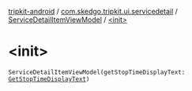 [tripkit-android](../../index.md) / [com.skedgo.tripkit.ui.servicedetail](../index.md) / [ServiceDetailItemViewModel](index.md) / [&lt;init&gt;](./-init-.md)

# &lt;init&gt;

`ServiceDetailItemViewModel(getStopTimeDisplayText: `[`GetStopTimeDisplayText`](../-get-stop-time-display-text/index.md)`)`